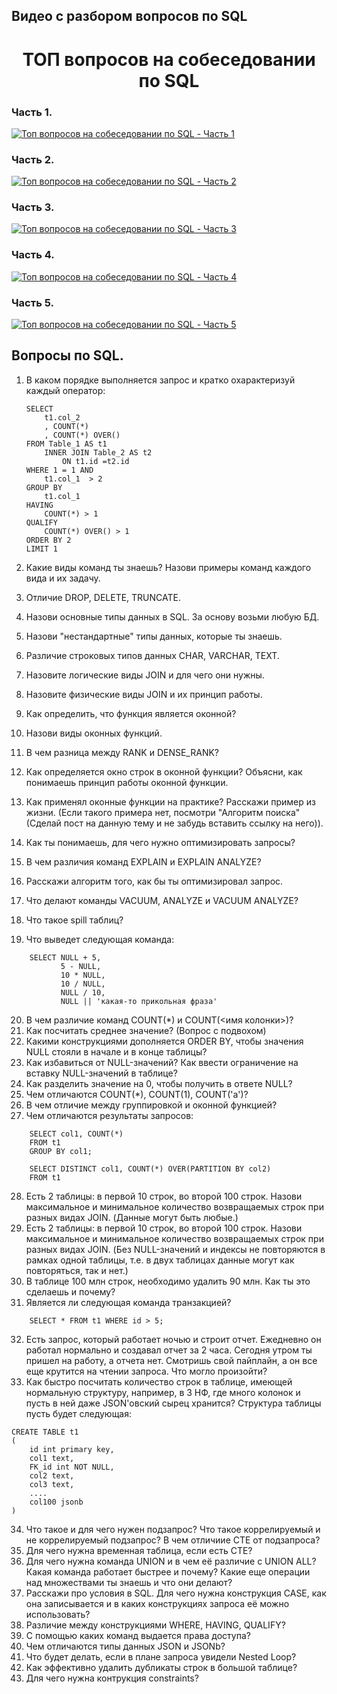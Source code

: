 ## Видео с разбором вопросов по SQL

<h1 style="text-align: center;">ТОП вопросов на собеседовании по SQL</h1>

### Часть 1.

[![Топ вопросов на собеседовании по SQL - Часть 1](https://markdown-videos-api.jorgenkh.no/youtube/rTSODCT4mKw)](https://youtu.be/rTSODCT4mKw) 

### Часть 2.

[![Топ вопросов на собеседовании по SQL - Часть 2](https://markdown-videos-api.jorgenkh.no/youtube/rTSODCT4mKw)](https://youtu.be/ssmmckc3F3c) 

### Часть 3.

[![Топ вопросов на собеседовании по SQL - Часть 3](https://markdown-videos-api.jorgenkh.no/youtube/rTSODCT4mKw)](https://youtu.be/M5t3AbLpxks) 

### Часть 4.

[![Топ вопросов на собеседовании по SQL - Часть 4](https://markdown-videos-api.jorgenkh.no/youtube/XKg7bR5ksFg)](https://youtu.be/XKg7bR5ksFg) 

### Часть 5.

[![Топ вопросов на собеседовании по SQL - Часть 5](https://markdown-videos-api.jorgenkh.no/youtube/XKg7bR5ksFg)](https://youtu.be/VHZQQr47Z90) 

## Вопросы по SQL.

1. В каком порядке выполняется запрос и кратко охарактеризуй каждый оператор:
   
   ```
   SELECT 
       t1.col_2 
       , COUNT(*)
       , COUNT(*) OVER() 
   FROM Table_1 AS t1
       INNER JOIN Table_2 AS t2
           ON t1.id =t2.id
   WHERE 1 = 1 AND 
       t1.col_1  > 2
   GROUP BY 
       t1.col_1
   HAVING 
       COUNT(*) > 1
   QUALIFY 
       COUNT(*) OVER() > 1
   ORDER BY 2
   LIMIT 1
   ```
2. Какие виды команд ты знаешь? Назови примеры команд каждого вида и их задачу.
3. Отличие DROP, DELETE, TRUNCATE.
4. Назови основные типы данных в SQL. За основу возьми любую БД.
5. Назови "нестандартные" типы данных, которые ты знаешь.
6. Различие строковых типов данных CHAR, VARCHAR, TEXT.
7. Назовите логические виды JOIN и для чего они нужны.
8. Назовите физические виды JOIN и их принцип работы.
9. Как определить, что функция является оконной?
10. Назови виды оконных функций.
11. В чем разница между RANK и DENSE_RANK?
12. Как определяется окно строк в оконной функции? Объясни, как понимаешь принцип работы оконной функции.
13. Как применял оконные функции на практике? Расскажи пример из жизни. (Если такого примера нет, посмотри "Алгоритм поиска" (Сделай пост на данную тему и не забудь вставить ссылку на него)).
14. Как ты понимаешь, для чего нужно оптимизировать запросы?
15. В чем различия команд EXPLAIN и EXPLAIN ANALYZE?
16. Расскажи алгоритм того, как бы ты оптимизировал запрос.
17. Что делают команды VACUUM, ANALYZE и VACUUM ANALYZE?
18. Что такое spill таблиц?
19. Что выведет следующая команда:
    
```
    SELECT NULL + 5,
           5 - NULL,
           10 * NULL,
           10 / NULL,
           NULL / 10,
           NULL || 'какая-то прикольная фраза'
```

20. В чем различие команд COUNT(*) и COUNT(<имя колонки>)?
21. Как посчитать среднее значение? (Вопрос с подвохом)
22. Какими конструкциями дополняется ORDER BY, чтобы значения NULL стояли в начале и в конце таблицы?
23. Как избавиться от NULL-значений? Как ввести ограничение на вставку NULL-значений в таблице?
24. Как разделить значение на 0, чтобы получить в ответе NULL?
25. Чем отличаются COUNT(*), COUNT(1), COUNT('a')?
26. В чем отличие между группировкой и оконной функцией?
27. Чем отличаются результаты запросов:

```
    SELECT col1, COUNT(*) 
    FROM t1 
    GROUP BY col1;
```

```
    SELECT DISTINCT col1, COUNT(*) OVER(PARTITION BY col2)
    FROM t1
```

28. Есть 2 таблицы: в первой 10 строк, во второй 100 строк. Назови максимальное и минимальное количество возвращаемых строк при разных видах JOIN. (Данные могут быть любые.)
29. Есть 2 таблицы: в первой 10 строк, во второй 100 строк. Назови максимальное и минимальное количество возвращаемых строк при разных видах JOIN. (Без NULL-значений и индексы не повторяются в рамках одной таблицы, т.е. в двух таблицах данные могут как повторяться, так и нет.)
30. В таблице 100 млн строк, необходимо удалить 90 млн. Как ты это сделаешь и почему?
31. Является ли следующая команда транзакцией?

```
    SELECT * FROM t1 WHERE id > 5;
```
32. Есть запрос, который работает ночью и строит отчет. Ежедневно он работал нормально и создавал отчет за 2 часа. Сегодня утром ты пришел на работу, а отчета нет. Смотришь свой пайплайн, а он все еще крутится на чтении запроса. Что могло произойти?
33. Как быстро посчитать количество строк в таблице, имеющей нормальную структуру, например, в 3 НФ, где много колонок и пусть в ней даже JSON'овский сырец хранится? Структура таблицы пусть будет следующая:

```
CREATE TABLE t1 
(
    id int primary key,
    col1 text,
    FK_id int NOT NULL,
    col2 text,
    col3 text,
    ....
    col100 jsonb
)
```
34. Что такое и для чего нужен подзапрос? Что такое коррелируемый и не коррелируемый подзапрос? В чем отличиие СТЕ от подзапроса?
35. Для чего нужна временная таблица, если есть CTE?
36. Для чего нужна команда UNION и в чем её различие с UNION ALL? Какая команда работает быстрее и почему? Какие еще операции над множествами ты знаешь и что они делают?
37. Расскажи про условия в SQL. Для чего нужна конструкция CASE, как она записывается и в каких конструкциях запроса её можно использовать?
38. Различие между конструкциями WHERE, HAVING, QUALIFY?
39. С помощью каких команд выдается права доступа?
40. Чем отличаются типы данных JSON и JSONb?
41. Что будет делать, если в плане запроса увидели Nested Loop?
42. Как эффективно удалить дубликаты строк в большой таблице?
43. Для чего нужна контрукция constraints?